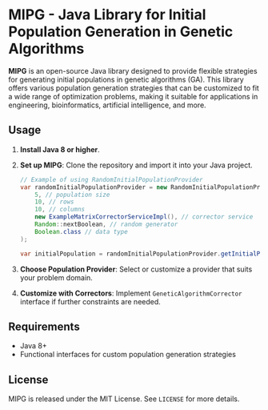 
# MIPG - Java Library for Initial Population Generation in Genetic Algorithms

**MIPG** is an open-source Java library designed to provide flexible strategies for generating initial populations in genetic algorithms (GA). This library offers various population generation strategies that can be customized to fit a wide range of optimization problems, making it suitable for applications in engineering, bioinformatics, artificial intelligence, and more.

## Usage

1. **Install Java 8 or higher**.
2. **Set up MIPG**: Clone the repository and import it into your Java project.

   ```java
   // Example of using RandomInitialPopulationProvider
   var randomInitialPopulationProvider = new RandomInitialPopulationProvider<>(
       5, // population size
       10, // rows
       10, // columns
       new ExampleMatrixCorrectorServiceImpl(), // corrector service
       Random::nextBoolean, // random generator
       Boolean.class // data type
   );

   var initialPopulation = randomInitialPopulationProvider.getInitialPopulation();
   ```

3. **Choose Population Provider**: Select or customize a provider that suits your problem domain.
4. **Customize with Correctors**: Implement `GeneticAlgorithmCorrector` interface if further constraints are needed.

## Requirements

- Java 8+
- Functional interfaces for custom population generation strategies

## License

MIPG is released under the MIT License. See `LICENSE` for more details.
